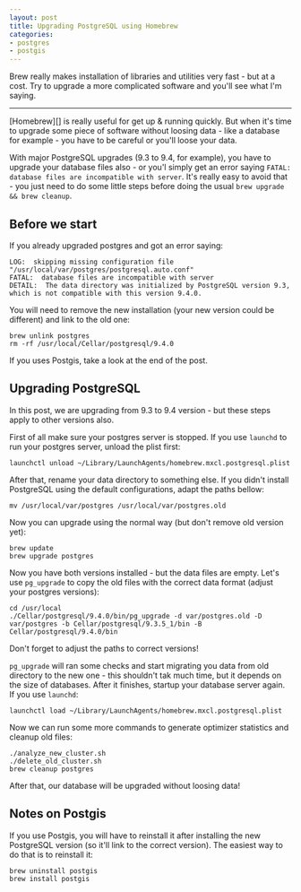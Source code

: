 ```yaml
---
layout: post
title: Upgrading PostgreSQL using Homebrew
categories:
- postgres
- postgis
---
```


Brew really makes installation of libraries and utilities very fast -
but at a cost. Try to upgrade a more complicated software and you'll
see what I'm saying.

---

[Homebrew][] is really useful for get up & running quickly. But when
it's time to upgrade some piece of software without loosing data - like
a database for example - you have to be careful or you'll loose your
data.

With major PostgreSQL upgrades (9.3 to 9.4, for example), you have to
upgrade your database files also - or you'l simply get an error saying
`FATAL:  database files are incompatible with server`. It's really easy
to avoid that - you just need to do some little steps before doing the
usual `brew upgrade && brew cleanup`.

## Before we start

If you already upgraded postgres and got an error saying:

    LOG:  skipping missing configuration file "/usr/local/var/postgres/postgresql.auto.conf"
    FATAL:  database files are incompatible with server
    DETAIL:  The data directory was initialized by PostgreSQL version 9.3, which is not compatible with this version 9.4.0.

You will need to remove the new installation (your new version could be
different) and link to the old one:

    brew unlink postgres
    rm -rf /usr/local/Cellar/postgresql/9.4.0

If you uses Postgis, take a look at the end of the post.

## Upgrading PostgreSQL

In this post, we are upgrading from 9.3 to 9.4 version - but these steps
apply to other versions also.

First of all make sure your postgres server is stopped. If you use
`launchd` to run your postgres server, unload the plist first:

    launchctl unload ~/Library/LaunchAgents/homebrew.mxcl.postgresql.plist

After that, rename your data directory to something else. If you
didn't install PostgreSQL using the default configurations, adapt the
paths bellow:

    mv /usr/local/var/postgres /usr/local/var/postgres.old

Now you can upgrade using the normal way (but don't remove old version
yet):

    brew update
    brew upgrade postgres

Now you have both versions installed - but the data files are empty.
Let's use `pg_upgrade` to copy the old files with the correct data
format (adjust your postgres versions):

    cd /usr/local
    ./Cellar/postgresql/9.4.0/bin/pg_upgrade -d var/postgres.old -D var/postgres -b Cellar/postgresql/9.3.5_1/bin -B Cellar/postgresql/9.4.0/bin

Don't forget to adjust the paths to correct versions!

`pg_upgrade` will ran some checks and start migrating you data from old
directory to the new one - this shouldn't tak much time, but it depends
on the size of databases. After it finishes, startup your database
server again. If you use `launchd`:

    launchctl load ~/Library/LaunchAgents/homebrew.mxcl.postgresql.plist

Now we can run some more commands to generate optimizer statistics and
cleanup old files:

    ./analyze_new_cluster.sh
    ./delete_old_cluster.sh
    brew cleanup postgres

After that, our database will be upgraded without loosing data!

## Notes on Postgis

If you use Postgis, you will have to reinstall it after installing the
new PostgreSQL version (so it'll link to the correct version). The
easiest way to do that is to reinstall it:

    brew uninstall postgis
    brew install postgis

